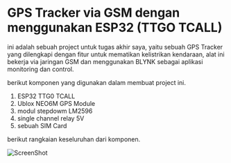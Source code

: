 # GPS Tracker via GSM dengan menggunakan ESP32 (TTGO TCALL)

ini adalah sebuah project untuk tugas akhir saya, yaitu sebuah GPS Tracker yang dilengkapi dengan fitur untuk mematikan kelistrikan kendaraan, alat ini bekerja via jaringan GSM dan menggunakan BLYNK sebagai aplikasi monitoring dan control.

berikut komponen yang digunakan dalam membuat project ini.

1. ESP32 TTG0 TCALL
2. Ublox NEO6M GPS Module
3. modul stepdowm LM2596
4. single channel relay 5V
5. sebuah SIM Card

berikut rangkaian keseluruhan dari komponen.

![ScreenShot](https://github.com/felixmanugara/IoT-based-realtime-gps-location-tracker/blob/main/gps_tracker_final.png)

